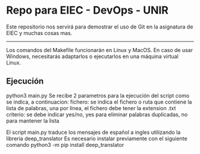 # Repo para EIEC - DevOps - UNIR

Este repositorio nos servirá para demostrar el uso de Git en la asignatura de EIEC y muchas cosas mas.

---

Los comandos del Makefile funcionarán en Linux y MacOS. En caso de usar Windows, necesitarás adaptarlos o ejecutarlos en una máquina virtual Linux.

## Ejecución

python3 main.py <fichero> <criterio> 
Se recibe 2 parametros para la ejecución del script como se indica, a continuacion:
  fichero: se indica el fichero o ruta que contiene la lista de palabras, una por línea, el fichero debe tener la extension .txt
  criterio: se debe indicar yes/no, yes para eliminar palabras duplicadas, no para mantener la lista
 
El script main.py traduce los mensajes de español a ingles utilizando la libreria deep_translator
Es necesario instalar previamente con el siguiente comando
python3 -m pip install deep_translator
  
